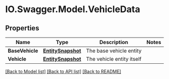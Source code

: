 # IO.Swagger.Model.VehicleData
## Properties

Name | Type | Description | Notes
------------ | ------------- | ------------- | -------------
**BaseVehicle** | [**EntitySnapshot**](EntitySnapshot.md) | The base vehicle entity | 
**Vehicle** | [**EntitySnapshot**](EntitySnapshot.md) | The vehicle entity itself | 

[[Back to Model list]](../README.md#documentation-for-models) [[Back to API list]](../README.md#documentation-for-api-endpoints) [[Back to README]](../README.md)

